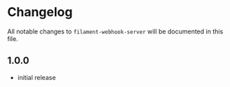 # Changelog

All notable changes to `filament-webhook-server` will be documented in this file.

## 1.0.0

- initial release

